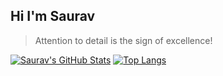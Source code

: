 ## Hi I'm Saurav
<blockquote>Attention to detail is the sign of excellence!</blockquote>


<!-- [![Saurav's GitHub Stats](https://github-readme-stats.vercel.app/api?username=sauravmeghwal&hide=issues&count_private=true&show_icons=true&theme=synthwave )](https://github.com/sauravmeghwal/github-readme-stats)
[![Top Langs](https://github-readme-stats.vercel.app/api/top-langs/?username=sauravmeghwal&layout=compact&theme=synthwave )](https://github.com/sauravmeghwal/github-readme-stats) -->

[![Saurav's GitHub Stats](https://github-readme-stats.vercel.app/api?username=savmg&hide=issues&count_private=true&show_icons=true&theme=shades-of-purple)](https://github.com/sauravmeghwal/github-readme-stats)
[![Top Langs](https://github-readme-stats.vercel.app/api/top-langs/?username=savmg&layout=compact&theme=shades-of-purple)](https://github.com/sauravmeghwal/github-readme-stats)

